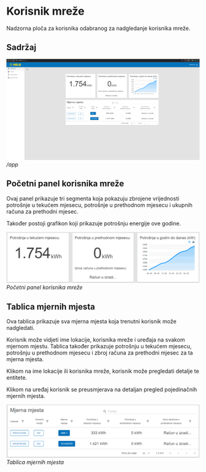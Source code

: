 # Korisnik mreže

Nadzorna ploča za korisnika odabranog za nadgledanje korisnika mreže.

## Sadržaj

![Početna stranica korisnik mreže predstavnika](../../assets/network-user-home-page.png)
_/app_

## Početni panel korisnika mreže

Ovaj panel prikazuje tri segmenta koja pokazuju zbrojene vrijednosti potrošnje u
tekućem mjesecu, potrošnje u prethodnom mjesecu i ukupnih računa za prethodni
mjesec.

Također postoji grafikon koji prikazuje potrošnju energije ove godine.

![Početni panel korisnik mreže predstavnika](../../assets/network-user-home-panel.png)
_Početni panel korisnika mreže_

## Tablica mjernih mjesta

Ova tablica prikazuje sva mjerna mjesta koja trenutni korisnik može nadgledati.

Korisnik može vidjeti ime lokacije, korisnika mreže i uređaja na svakom mjernom
mjestu. Tablica također prikazuje potrošnju u tekućem mjesecu, potrošnju u
prethodnom mjesecu i zbroj računa za prethodni mjesec za ta mjerna mjesta.

Klikom na ime lokacije ili korisnika mreže, korisnik može pregledati detalje te
entitete.

Klikom na uređaj korisnik se preusmjerava na detaljan pregled pojedinačnih
mjernih mjesta.

![Tablica mjernih mjesta](../../assets/measurement-locations-table.png) _Tablica
mjernih mjesta_
